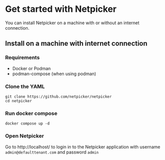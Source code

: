 # Get started with Netpicker

You can install Netpicker on a machine with or without an internet connection.

## Install on a machine with internet connection

### Requirements

- Docker or Podman
- podman-compose (when using podman)

### Clone the YAML

```
git clone https://github.com/netpicker/netpicker
cd netpicker
```

### Run docker compose

```
docker compose up -d
```

### Open Netpicker

Go to http://localhost/ to login in to the Netpicker application with username `admin@defaulttenant.com` and password `admin`
